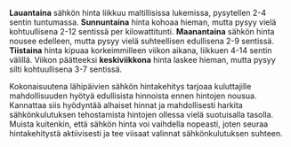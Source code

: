 **Lauantaina** sähkön hinta liikkuu maltillisissa lukemissa, pysytellen 2-4 sentin tuntumassa. **Sunnuntaina** hinta kohoaa hieman, mutta pysyy vielä kohtuullisena 2-12 sentissä per kilowattitunti. **Maanantaina** sähkön hinta nousee edelleen, mutta pysyy vielä suhteellisen edullisena 2-9 sentissä. **Tiistaina** hinta kipuaa korkeimmilleen viikon aikana, liikkuen 4-14 sentin välillä. Viikon päätteeksi **keskiviikkona** hinta laskee hieman, mutta pysyy silti kohtuullisena 3-7 sentissä.

Kokonaisuutena lähipäivien sähkön hintakehitys tarjoaa kuluttajille mahdollisuuden hyötyä edullisista hinnoista ennen hintojen nousua. Kannattaa siis hyödyntää alhaiset hinnat ja mahdollisesti harkita sähkönkulutuksen tehostamista hintojen ollessa vielä suotuisalla tasolla. Muista kuitenkin, että sähkön hinta voi vaihdella nopeasti, joten seuraa hintakehitystä aktiivisesti ja tee viisaat valinnat sähkönkulutuksen suhteen.